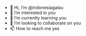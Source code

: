 - 👋 Hi, I’m @indonesiagalau
- 👀 I’m interested in you
- 🌱 I’m currently learning you
- 💞️ I’m looking to collaborate on you
- 📫 How to reach me yes

<!---
indonesiagalau/indonesiagalau is a ✨ special ✨ repository because its `README.md` (this file) appears on your GitHub profile.
You can click the Preview link to take a look at your changes.
--->
